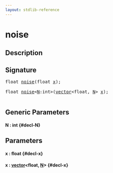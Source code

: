 ```yaml
---
layout: stdlib-reference
---
```


# noise

## Description





## Signature 

<pre>
float <a href="/stdlib-reference/global-decls/noise">noise</a>(float <a href="/stdlib-reference/global-decls/noise#decl-x" class="code_param">x</a>);

float <a href="/stdlib-reference/global-decls/noise">noise</a>&lt;<a href="/stdlib-reference/global-decls/noise#decl-N" class="code_var">N</a>:int&gt;(<a href="/stdlib-reference/types/vector/index">vector</a>&lt;float, <a href="/stdlib-reference/types/vector/index#decl-N" class="code_var">N</a>&gt; <a href="/stdlib-reference/global-decls/noise#decl-x" class="code_param">x</a>);

</pre>

## Generic Parameters

#### N  : int {#decl-N}

## Parameters

#### x  : float {#decl-x}
#### x  : [vector](/stdlib-reference/types/vector/index)\<float, [N](/stdlib-reference/types/vector/index#decl-N)\> {#decl-x}

